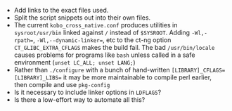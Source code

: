
 - Add links to the exact files used.
 - Split the script snippets out into their own files.
 - The current `kobo_cross_native.conf` produces utilities in `sysroot/usr/bin` linked against `/` instead of `$SYSROOT`. Adding `-Wl,-rpath=`, `-Wl,--dynamic-linker=`, etc to the ct-ng option `CT_GLIBC_EXTRA_CFLAGS` makes the build fail. The bad `/usr/bin/locale` causes problems for programs like `bash` unless called in a safe environment (`unset LC_ALL; unset LANG;`)
 - Rather than `./configure` with a bunch of hand-written `[LIBRARY]_CFLAGS= [LIBRARY]_LIBS=` it may be more maintainable to compile perl earlier, then compile and use `pkg-config`
 - Is it necessary to include linker options in `LDFLAGS`?
 - Is there a low-effort way to automate all this?
 